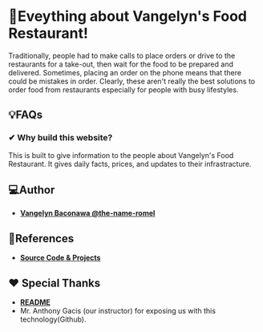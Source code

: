 
# __🚗Eveything about Vangelyn's Food Restaurant!__

Traditionally, people had to make calls to place orders or drive to the restaurants for a take-out, then wait for the food to be prepared and delivered. Sometimes, placing an order on the phone means that there could be mistakes in order. Clearly, these aren't really the best solutions to order food from restaurants especially for people with busy lifestyles.

## 💡FAQs
### **✔ Why build this website?**

This is built to give information to the people about Vangelyn's Food Restaurant. It gives daily facts, prices, and updates to their infrastracture.


## 💻Author 
- [****Vangelyn Baconawa @the-name-romel****](https://github.com/VangelynBaconawa)



## 📌References
- [**Source Code & Projects**](https://code-projects.org/)

## ❤️ Special Thanks 

- [**README**](https://readme.so/) 
- Mr. Anthony Gacis (our instructor) for exposing us with this technology(Github).
